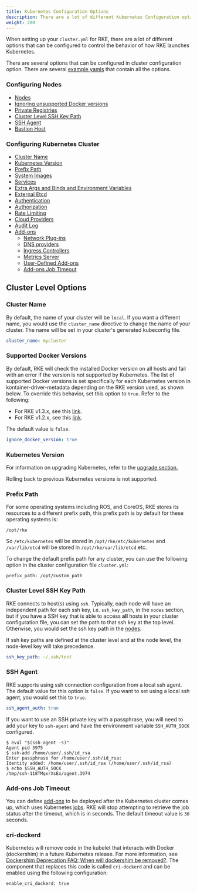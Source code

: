 ```yaml
---
title: Kubernetes Configuration Options
description: There are a lot of different Kubernetes Configuration options you can choose from when setting up your cluster.yml for RKE
weight: 200
---
```


When setting up your `cluster.yml` for RKE, there are a lot of different options that can be configured to control the behavior of how RKE launches Kubernetes.

There are several options that can be configured in cluster configuration option. There are several [example yamls]({{<baseurl>}}/rke/latest/en/example-yamls/) that contain all the options.

### Configuring Nodes
* [Nodes]({{<baseurl>}}/rke/latest/en/config-options/nodes/)
* [Ignoring unsupported Docker versions](#supported-docker-versions)
* [Private Registries]({{<baseurl>}}/rke/latest/en/config-options/private-registries/)
* [Cluster Level SSH Key Path](#cluster-level-ssh-key-path)
* [SSH Agent](#ssh-agent)
* [Bastion Host]({{<baseurl>}}/rke/latest/en/config-options/bastion-host/)

### Configuring Kubernetes Cluster
* [Cluster Name](#cluster-name)
* [Kubernetes Version](#kubernetes-version)
* [Prefix Path](#prefix-path)
* [System Images]({{<baseurl>}}/rke/latest/en/config-options/system-images/)
* [Services]({{<baseurl>}}/rke/latest/en/config-options/services/)
* [Extra Args and Binds and Environment Variables]({{<baseurl>}}/rke/latest/en/config-options/services/services-extras/)
* [External Etcd]({{<baseurl>}}/rke/latest/en/config-options/services/external-etcd/)
* [Authentication]({{<baseurl>}}/rke/latest/en/config-options/authentication/)
* [Authorization]({{<baseurl>}}/rke/latest/en/config-options/authorization/)
* [Rate Limiting]({{<baseurl>}}/rke/latest/en/config-options/rate-limiting/)
* [Cloud Providers]({{<baseurl>}}/rke/latest/en/config-options/cloud-providers/)
* [Audit Log]({{<baseurl>}}/rke/latest/en/config-options/audit-log)
* [Add-ons]({{<baseurl>}}/rke/latest/en/config-options/add-ons/)
  * [Network Plug-ins]({{<baseurl>}}/rke/latest/en/config-options/add-ons/network-plugins/)
  * [DNS providers]({{<baseurl>}}/rke/latest/en/config-options/add-ons/dns/)
  * [Ingress Controllers]({{<baseurl>}}/rke/latest/en/config-options/add-ons/ingress-controllers/)
  * [Metrics Server]({{<baseurl>}}/rke/latest/en/config-options/add-ons/metrics-server/)
  * [User-Defined Add-ons]({{<baseurl>}}/rke/latest/en/config-options/add-ons/user-defined-add-ons/)
  * [Add-ons Job Timeout](#add-ons-job-timeout)


## Cluster Level Options

### Cluster Name

By default, the name of your cluster will be `local`. If you want a different name, you would use the `cluster_name` directive to change the name of your cluster. The name will be set in your cluster's generated kubeconfig file.

```yaml
cluster_name: mycluster
```

### Supported Docker Versions

By default, RKE will check the installed Docker version on all hosts and fail with an error if the version is not supported by Kubernetes. The list of supported Docker versions is set specifically for each Kubernetes version in kontainer-driver-metadata depending on the RKE version used, as shown below. To override this behavior, set this option to `true`. Refer to the following:

- For RKE v1.3.x, see this [link](https://github.com/rancher/kontainer-driver-metadata/blob/release-v2.6/rke/k8s_docker_info.go).
- For RKE v1.2.x, see this [link](https://github.com/rancher/kontainer-driver-metadata/blob/release-v2.5/rke/k8s_docker_info.go).

The default value is `false`.

```yaml
ignore_docker_version: true
```

### Kubernetes Version

For information on upgrading Kubernetes, refer to the [upgrade section.]({{<baseurl>}}/rke/latest/en/upgrades/)

Rolling back to previous Kubernetes versions is not supported.

### Prefix Path

For some operating systems including ROS, and CoreOS, RKE stores its resources to a different prefix path, this prefix path is by default for these operating systems is:
```
/opt/rke
```
So `/etc/kubernetes` will be stored in `/opt/rke/etc/kubernetes` and `/var/lib/etcd` will be stored in `/opt/rke/var/lib/etcd` etc.

To change the default prefix path for any cluster, you can use the following option in the cluster configuration file `cluster.yml`:
```
prefix_path: /opt/custom_path
```

### Cluster Level SSH Key Path

RKE connects to host(s) using `ssh`. Typically, each node will have an independent path for each ssh key, i.e. `ssh_key_path`, in the `nodes` section, but if you have a SSH key that is able to access **all** hosts in your cluster configuration file, you can set the path to that ssh key at the top level. Otherwise, you would set the ssh key path in the [nodes]({{<baseurl>}}/rke/latest/en/config-options/nodes/).

If ssh key paths are defined at the cluster level and at the node level, the node-level key will take precedence.

```yaml
ssh_key_path: ~/.ssh/test
```

### SSH Agent

RKE supports using ssh connection configuration from a local ssh agent. The default value for this option is `false`. If you want to set using a local ssh agent, you would set this to `true`.

```yaml
ssh_agent_auth: true
```

If you want to use an SSH private key with a passphrase, you will need to add your key to `ssh-agent` and have the environment variable `SSH_AUTH_SOCK` configured.

```
$ eval "$(ssh-agent -s)"
Agent pid 3975
$ ssh-add /home/user/.ssh/id_rsa
Enter passphrase for /home/user/.ssh/id_rsa:
Identity added: /home/user/.ssh/id_rsa (/home/user/.ssh/id_rsa)
$ echo $SSH_AUTH_SOCK
/tmp/ssh-118TMqxrXsEx/agent.3974
```

### Add-ons Job Timeout

You can define [add-ons]({{<baseurl>}}/rke/latest/en/config-options/add-ons/) to be deployed after the Kubernetes cluster comes up, which uses Kubernetes [jobs](https://kubernetes.io/docs/concepts/workloads/controllers/jobs-run-to-completion/). RKE will stop attempting to retrieve the job status after the timeout, which is in seconds. The default timeout value is `30` seconds.

### cri-dockerd

Kubernetes will remove code in the kubelet that interacts with Docker (dockershim) in a future Kubernetes release. For more information, see [Dockershim Deprecation FAQ: When will dockershim be removed?](https://kubernetes.io/blog/2020/12/02/dockershim-faq/#when-will-dockershim-be-removed). The component that replaces this code is called `cri-dockerd` and can be enabled using the following configuration:

```
enable_cri_dockerd: true
```
